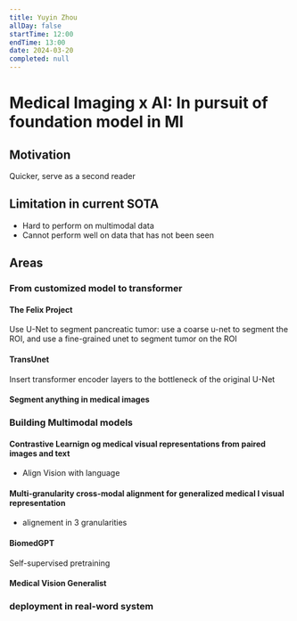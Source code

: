 ```yaml
---
title: Yuyin Zhou
allDay: false
startTime: 12:00
endTime: 13:00
date: 2024-03-20
completed: null
---
```

# Medical Imaging x AI: In pursuit of foundation model in MI

## Motivation
Quicker, serve as a second reader

## Limitation in current SOTA
- Hard to perform on multimodal data
- Cannot perform well on data that has not been seen

## Areas
### From customized model to transformer
#### The Felix Project
Use U-Net to segment pancreatic tumor: use a coarse u-net to segment the ROI, and use a fine-grained unet to segment tumor on the ROI
#### TransUnet 
Insert transformer encoder layers to the bottleneck of the original U-Net
#### Segment anything in medical images
### Building Multimodal models 
#### Contrastive Learnign og medical visual representations from paired images and text
- Align Vision with language
#### Multi-granularity cross-modal alignment for generalized medical l visual representation 
- alignement in 3 granularities 
#### BiomedGPT
Self-supervised pretraining 

#### Medical Vision Generalist
### deployment in real-word system
